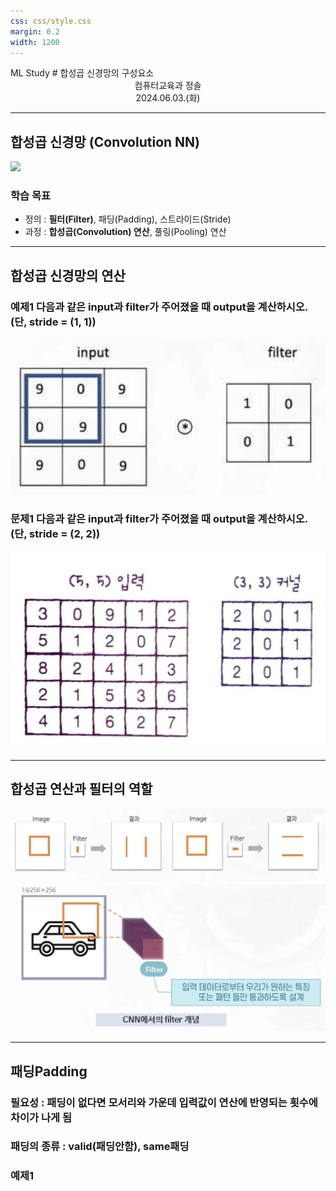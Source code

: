 ```yaml
---
css: css/style.css
margin: 0.2
width: 1200
---
```

<grid drag="100 3" drop="0 5" bg="#555555">
ML Study<!-- element style="font-size:13pt;color:white;"pad="10px" -->
</grid>

<grid drag="100 50" drop="0 20">
# 합성곱 신경망의 구성요소
</grid>
<grid drag="100 5" drop="0 70" >
<center>컴퓨터교육과 정솔 <br>
2024.06.03.(화)</center>
</grid>

---
## 합성곱 신경망 (Convolution NN)

![](https://saturncloud.io/images/blog/a-comprehensive-guide-to-convolutional-neural-networks-the-eli5-way.webp)

### 학습 목표
* 정의 : **필터(Filter)**, 패딩(Padding), 스트라이드(Stride)
* 과정 : **합성곱(Convolution) 연산**, 풀링(Pooling) 연산

---

## 합성곱 신경망의 연산 
### **예제1** 다음과 같은 input과 filter가 주어졌을 때 output을 계산하시오. (단, stride = (1, 1))
![|350](atts/ex1.png)
### **문제1** 다음과 같은 input과 filter가 주어졌을 때 output을 계산하시오. (단, stride = (2, 2))
![|400](atts/q1.png)<!-- element style="margin-top:-20px;"-->


---
## 합성곱 연산과 필터의 역할
![|750](atts/f1.png)
![|750](atts/f2.png)<!-- element style="margin-top:-20px;"-->

---
## 패딩Padding
### 필요성 : 패딩이 없다면 모서리와 가운데 입력값이 연산에 반영되는 횟수에 차이가 나게 됨
### 패딩의 종류 : valid(패딩안함), same패딩
### **예제1**